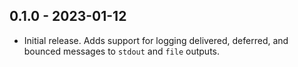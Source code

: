 ## 0.1.0 - 2023-01-12

- Initial release. Adds support for logging delivered, deferred, and bounced messages to `stdout` and `file` outputs.
